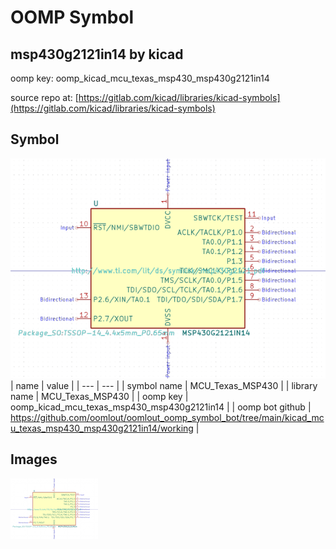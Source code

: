 # OOMP Symbol  
## msp430g2121in14  by kicad  
  
oomp key: oomp_kicad_mcu_texas_msp430_msp430g2121in14  
  
source repo at: [https://gitlab.com/kicad/libraries/kicad-symbols](https://gitlab.com/kicad/libraries/kicad-symbols)  
## Symbol  
  
[![working.png](working_600.png)](working.png)  
| name | value | 
| --- | --- | 
| symbol name | MCU_Texas_MSP430 | 
| library name | MCU_Texas_MSP430 | 
| oomp key | oomp_kicad_mcu_texas_msp430_msp430g2121in14 | 
| oomp bot github | https://github.com/oomlout/oomlout_oomp_symbol_bot/tree/main/kicad_mcu_texas_msp430_msp430g2121in14/working | 
## Images  
  
[![working.png](working_140.png)](working.png)  
